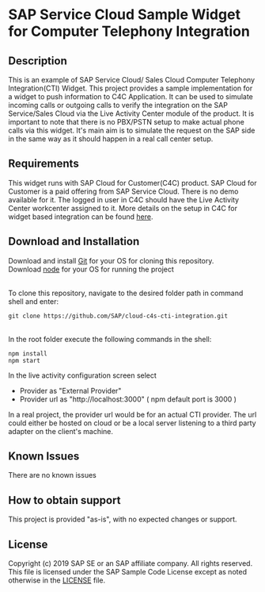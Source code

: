 # SAP Service Cloud Sample Widget for Computer Telephony Integration 

## Description
This is an example of SAP Service Cloud/ Sales Cloud Computer Telephony Integration(CTI) Widget. This project provides a sample implementation for a widget to push information to C4C Application.
It can be used to simulate incoming calls or outgoing calls to verify the integration on the SAP Service/Sales Cloud via the Live Activity Center module of the product.
It is important to note that there is no PBX/PSTN setup to make actual phone calls via this widget. It's main aim is to simulate the request on the SAP side in the same way as it should happen in a real call center setup.

## Requirements
This widget runs with SAP Cloud for Customer(C4C) product. SAP Cloud for Customer is a paid offering from SAP Service Cloud. There is no demo available for it.
The logged in user in C4C should have the Live Activity Center workcenter assigned to it.
More details on the setup in C4C for widget based integration can be found [here]( https://help.sap.com/viewer/5f35ee8b31e44f2786d7c2696defa2f6/1811/en-US/b3d0c82ec5de408d9fdb5e894094dc3d.html#loiob3d0c82ec5de408d9fdb5e894094dc3d).

## Download and Installation
Download and install [Git]( https://git-scm.com/downloads) for your OS for cloning this repository. 
<br>Download [node]( https://nodejs.org/en/download/) for your OS for running the project<br>

<br>To clone this repository, navigate to the desired folder path in command shell and enter:
```
git clone https://github.com/SAP/cloud-c4s-cti-integration.git
```

<br>In the root folder execute the following commands in the shell:

```shell
npm install
npm start
```
In the live activity configuration screen
select 
- Provider as "External Provider"
- Provider url as "http://localhost:3000" ( npm default port is 3000 )

In a real project, the provider url would be for an actual CTI provider. The url could either be hosted on cloud or be a local server listening to a third party adapter on the client's machine. 

## Known Issues
There are no known issues

## How to obtain support
This project is provided "as-is", with no expected changes or support.  

## License
Copyright (c) 2019 SAP SE or an SAP affiliate company. All rights reserved.
This file is licensed under the SAP Sample Code License except as noted otherwise in the [LICENSE](https://github.com/SAP/cloud-c4s-cti-integration/blob/master/License.md) file.


